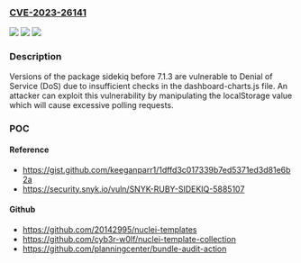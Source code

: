 ### [CVE-2023-26141](https://cve.mitre.org/cgi-bin/cvename.cgi?name=CVE-2023-26141)
![](https://img.shields.io/static/v1?label=Product&message=sidekiq&color=blue)
![](https://img.shields.io/static/v1?label=Version&message=0%3C%207.1.3%20&color=brighgreen)
![](https://img.shields.io/static/v1?label=Vulnerability&message=Denial%20of%20Service%20(DoS)&color=brighgreen)

### Description

Versions of the package sidekiq before 7.1.3 are vulnerable to Denial of Service (DoS) due to insufficient checks in the dashboard-charts.js file. An attacker can exploit this vulnerability by manipulating the localStorage value which will cause excessive polling requests.

### POC

#### Reference
- https://gist.github.com/keeganparr1/1dffd3c017339b7ed5371ed3d81e6b2a
- https://security.snyk.io/vuln/SNYK-RUBY-SIDEKIQ-5885107

#### Github
- https://github.com/20142995/nuclei-templates
- https://github.com/cyb3r-w0lf/nuclei-template-collection
- https://github.com/planningcenter/bundle-audit-action

